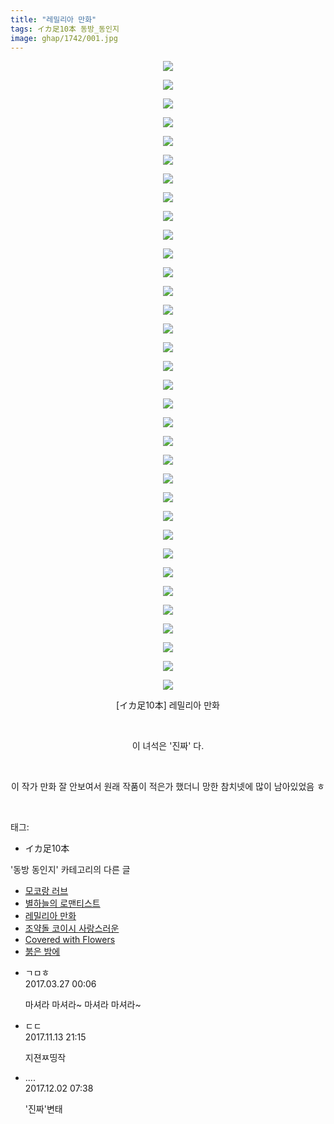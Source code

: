 ```yaml
---
title: "레밀리아 만화"
tags: イカ足10本 동방_동인지
image: ghap/1742/001.jpg
---
```

<div class="article">
<p style="text-align: center; clear: none; float: none;"><img src="{{ site.nasurl }}/ghap/1742/001.jpg"/></p>
<p style="text-align: center; clear: none; float: none;"><img src="{{ site.nasurl }}/ghap/1742/002.jpg"/></p>
<p style="text-align: center; clear: none; float: none;"><img src="{{ site.nasurl }}/ghap/1742/003.jpg"/></p>
<p style="text-align: center; clear: none; float: none;"><img src="{{ site.nasurl }}/ghap/1742/004.jpg"/></p>
<p style="text-align: center; clear: none; float: none;"><img src="{{ site.nasurl }}/ghap/1742/005.jpg"/></p>
<p style="text-align: center; clear: none; float: none;"><img src="{{ site.nasurl }}/ghap/1742/006.jpg"/></p>
<p style="text-align: center; clear: none; float: none;"><img src="{{ site.nasurl }}/ghap/1742/007.jpg"/></p>
<p style="text-align: center; clear: none; float: none;"><img src="{{ site.nasurl }}/ghap/1742/008.jpg"/></p>
<p style="text-align: center; clear: none; float: none;"><img src="{{ site.nasurl }}/ghap/1742/009.jpg"/></p>
<p style="text-align: center; clear: none; float: none;"><img src="{{ site.nasurl }}/ghap/1742/010.jpg"/></p>
<p style="text-align: center; clear: none; float: none;"><img src="{{ site.nasurl }}/ghap/1742/011.jpg"/></p>
<p style="text-align: center; clear: none; float: none;"><img src="{{ site.nasurl }}/ghap/1742/012.jpg"/></p>
<p style="text-align: center; clear: none; float: none;"><img src="{{ site.nasurl }}/ghap/1742/013.jpg"/></p>
<p style="text-align: center; clear: none; float: none;"><img src="{{ site.nasurl }}/ghap/1742/014.jpg"/></p>
<p style="text-align: center; clear: none; float: none;"><img src="{{ site.nasurl }}/ghap/1742/015.jpg"/></p>
<p style="text-align: center; clear: none; float: none;"><img src="{{ site.nasurl }}/ghap/1742/016.jpg"/></p>
<p style="text-align: center; clear: none; float: none;"><img src="{{ site.nasurl }}/ghap/1742/017.jpg"/></p>
<p style="text-align: center; clear: none; float: none;"><img src="{{ site.nasurl }}/ghap/1742/018.jpg"/></p>
<p style="text-align: center; clear: none; float: none;"><img src="{{ site.nasurl }}/ghap/1742/019.jpg"/></p>
<p style="text-align: center; clear: none; float: none;"><img src="{{ site.nasurl }}/ghap/1742/020.jpg"/></p>
<p style="text-align: center; clear: none; float: none;"><img src="{{ site.nasurl }}/ghap/1742/021.jpg"/></p>
<p style="text-align: center; clear: none; float: none;"><img src="{{ site.nasurl }}/ghap/1742/022.jpg"/></p>
<p style="text-align: center; clear: none; float: none;"><img src="{{ site.nasurl }}/ghap/1742/023.jpg"/></p>
<p style="text-align: center; clear: none; float: none;"><img src="{{ site.nasurl }}/ghap/1742/024.jpg"/></p>
<p style="text-align: center; clear: none; float: none;"><img src="{{ site.nasurl }}/ghap/1742/025.jpg"/></p>
<p style="text-align: center; clear: none; float: none;"><img src="{{ site.nasurl }}/ghap/1742/026.jpg"/></p>
<p style="text-align: center; clear: none; float: none;"><img src="{{ site.nasurl }}/ghap/1742/027.jpg"/></p>
<p style="text-align: center; clear: none; float: none;"><img src="{{ site.nasurl }}/ghap/1742/028.jpg"/></p>
<p style="text-align: center; clear: none; float: none;"><img src="{{ site.nasurl }}/ghap/1742/029.jpg"/></p>
<p style="text-align: center; clear: none; float: none;"><img src="{{ site.nasurl }}/ghap/1742/030.jpg"/></p>
<p style="text-align: center; clear: none; float: none;"><img src="{{ site.nasurl }}/ghap/1742/031.jpg"/></p>
<p style="text-align: center; clear: none; float: none;"><img src="{{ site.nasurl }}/ghap/1742/032.jpg"/></p>
<p style="text-align: center; clear: none; float: none;"><img src="{{ site.nasurl }}/ghap/1742/033.jpg"/></p>
<p style="text-align: center; clear: none; float: none;"><img src="{{ site.nasurl }}/ghap/1742/034.jpg"/></p>
<p style="text-align: center; clear: none; float: none;">[イカ足10本] 레밀리아 만화</p>
<p style="text-align: center; clear: none; float: none;"><br/></p>
<p style="text-align: center; clear: none; float: none;">이 녀석은 '진짜' 다.</p>
<p style="text-align: center; clear: none; float: none;"><br/></p>
<p style="text-align: center; clear: none; float: none;">이 작가 만화 잘 안보여서 원래 작품이 적은가 했더니 망한 참치넷에 많이 남아있었음 ㅎ</p>
<p><br/></p>
</div><div class="tagTrail">
<p>태그: </p>
<ul>
<li>イカ足10本</li>
</ul>
</div><div class="another">
<p>'동방 동인지' 카테고리의 다른 글</p>
<ul>
<li><a href="/2016-08-21-ghap_1746">모코랑 러브</a></li>
<li><a href="/2016-08-21-ghap_1744">별하늘의 로맨티스트</a></li>
<li><a href="/2016-08-21-ghap_1742">레밀리아 만화</a></li>
<li><a href="/2016-08-21-ghap_1741">조약돌 코이시 사랑스러운</a></li>
<li><a href="/2016-08-21-ghap_1739">Covered with Flowers</a></li>
<li><a href="/2016-08-21-ghap_1738">붉은 밤에</a></li>
</ul>
</div><div class="cb_module cb_fluid">
<div class="cb_wrt cb_profile">
<div class="comment">
<ul>
<li class="cb_thumb_off" id="comment14949905">
<div class="cb_comment_area">
<div class="cb_info_area">
<div class="cb_section">
<span class="cb_nick_name">ㄱㅁㅎ</span>
</div>
<div class="cb_section">
<span class="cb_date">2017.03.27 00:06 </span>
</div>
</div>
<div class="cb_dsc_comment">
<p class="cb_dsc">
											마셔라 마셔라~ 마셔라 마셔라~
										</p>
</div>
</div></li>
<li class="cb_thumb_off" id="comment15128681">
<div class="cb_comment_area">
<div class="cb_info_area">
<div class="cb_section">
<span class="cb_nick_name">ㄷㄷ</span>
</div>
<div class="cb_section">
<span class="cb_date">2017.11.13 21:15 </span>
</div>
</div>
<div class="cb_dsc_comment">
<p class="cb_dsc">
											지젼ㅉ띵작
										</p>
</div>
</div></li>
<li class="cb_thumb_off" id="comment15142746">
<div class="cb_comment_area">
<div class="cb_info_area">
<div class="cb_section">
<span class="cb_nick_name">....</span>
</div>
<div class="cb_section">
<span class="cb_date">2017.12.02 07:38 </span>
</div>
</div>
<div class="cb_dsc_comment">
<p class="cb_dsc">
											'진짜'변태
										</p>
</div>
</div></li>
</ul>
</div>
</div><!-- commentList close -->
</div>